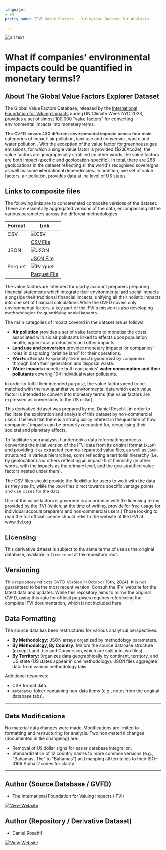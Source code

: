 ```yaml
---
language:
- en
pretty_name: IFVI Value Factors - Derivative Dataset For Analysis

---
```


![alt text](images/banner.webp)

# What if companies' environmental impacts could be quantified in monetary terms!?

## About The Global Value Factors Explorer Dataset

The Global Value Factors Database, released by the [International Foundation for Valuing Impacts](https://www.ifvi.org) during UN Climate Week NYC 2023, provides a set of almost 100,000 “value factors” for converting environmental impacts into monetary terms.  

The GVFD covers 430 different environmental impacts across four main categories of impact: air pollution, land use and conversion, waste and water pollution . With the exception of the value factor for greenhouse gas emissions, for which a single value factor is provided ($236/tco2e), the value factors are geographically stratified (in other words, the value factors are both impact-specific and geolocation-specific).  In total, there are 268 geolocations in the dataset reflecting all the world's recognised sovereigns as well as some international dependencies. In addition, one set of value factors, air pollution, provides data at the level of US states. 

## Links to composite files

The following links are to concatenated composite versions of the dataset. These are essentially aggregated versions of the data, encompassing all the various parameters across the different methodologies

| Format  | Link |
|---------|------|
| CSV     | ![CSV](https://img.shields.io/badge/Link-CSV-blue?style=flat-square) |
|         | [CSV File](https://huggingface.co/datasets/danielrosehill/ifvi_valuefactors_deriv/blob/main/data/composite-data/all-formats/composite_value_factors.csv) |
| JSON    | ![JSON](https://img.shields.io/badge/Link-JSON-blue?style=flat-square) |
|         | [JSON File](https://huggingface.co/datasets/danielrosehill/ifvi_valuefactors_deriv/blob/main/data/composite-data/all-formats/composite_value_factors.json) |
| Parquet | ![Parquet](https://img.shields.io/badge/Link-Parquet-blue?style=flat-square) |
|         | [Parquet File](https://huggingface.co/datasets/danielrosehill/ifvi_valuefactors_deriv/blob/main/data/composite-data/all-formats/composite_value_factors.parquet) |


The value factors are intended for use by account preparers preparing financial statements which integrate their environmental and social impacts alongside their traditional financial impacts, unifying all their holistic impacts into one set of financial calculations  While the GVFD covers only environmental factors, a key part of the IFVI's mission is also developing methodologies for quantifying social impacts. 

The main categories of impact covered in the dataset are as follows:

- **Air pollution** provides a set of value factors to monetise the costs associated with six air pollutants linked to effects upon population health, agricultural productivity and other impacts. 
- **Land use and conversion** provides monetary impacts for companies' roles in displacing “pristine land” for their operations. 
- **Waste** attempts to quantify the impacts generated by companies through both their generation and disposal waste. 
- **Water impacts** monetize both companies' **water consumption and their pollutants** covering 104 individual water pollutants. 

In order to fulfill their intended purpose, the value factors need to be matched with the raw quantitative environmental data which each value factor is intended to convert into monetary terms (the value factors are expressed as conversions to the US dollar).

This derivative dataset was prepared by me, Daniel Rosehill, in order to facilitate the exploration and analysis of this dataset by non-commercial users.  I believe that there is a strong policy interest in the question of how companies' impacts can be properly accounted for, recognising their societal and planetary effects. 

To facilitate such analysis, I undertook a data reformatting process converting the initial version of the IFVI data from its original format (`XLSM`) and providing it as extracted comma-separated value files, as well as `JSON` structured in various hierarchies, some reflecting a territorial hierarchy (i.e. by geolocation) and others reflecting an impact-first hierarchy (in other words, with the impacts as the primary level, and the geo-stratified value factors nested under them). 

The CSV files should provide the flexibility for users to work with the data as they see fit, while the `JSON` files direct towards specific vantage points and use cases for the data. 

Use of the value factors is governed in accordance with the licensing terms provided by the IFVI (which, at the time of writing, provide for free usage for individual account preparers and non-commercial users.) Those looking to read the full official licence should refer to the website of the IFVI at www.ifvi.org 

 ## Licensing

This derivative dataset is subject to the same terms of use as the original database, available in `license.md` at the repository root.

## Versioning

This repository reflects GVFD Version 1 (October 15th, 2024).  It is not guaranteed to be the most recent version.  Consult the IFVI website for the latest data and updates.  While this repository aims to mirror the original GVFD, using this data for official purposes requires referencing the complete IFVI documentation, which is not included here.

## Data Formatting

The source data has been restructured for various analytical perspectives:

* **By Methodology:** JSON arrays organized by methodology parameters.
* **By Methodology, By Country:** Mirrors the source database structure (except Land Use and Conversion, which are split into two files).
* **By Territory:**  Organizes data geographically by continent, territory, and US state (US states appear in one methodology). JSON files aggregate data from various methodology tabs.

Additional resources:

* CSV format data.
* `metadata/` folder containing non-data items (e.g., notes from the original database tabs).

---

## Data Modifications

No material data changes were made.  Modifications are limited to formatting and restructuring for analysis.  Two non-material changes (documented in the changelog) are:

* Removal of US dollar signs for easier database integration.
* Standardization of 12 country names to more common versions (e.g., "Bahamas, The" to "Bahamas") and mapping all territories to their ISO-3166 Alpha-2 codes for clarity.

---

## Author (Source Database / GVFD)

- The International Foundation for Valuing Impacts (IFVI)

[![View Website](https://img.shields.io/badge/View-Website-blue)](https://www.ifvi.org)

## Author (Repository / Derivative Dataset)

- Daniel Rosehill  

[![View Website](https://img.shields.io/badge/View-Website-green)](https://danielrosehill.com)